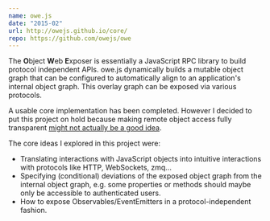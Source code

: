 ```yaml
---
name: owe.js
date: "2015-02"
url: http://owejs.github.io/core/
repo: https://github.com/owejs/owe
---
```

The **O**bject **W**eb **E**xposer is essentially a JavaScript RPC library to build protocol independent APIs.
owe.js dynamically builds a mutable object graph that can be configured to automatically align to an application's internal object graph.
This overlay graph can be exposed via various protocols.

A usable core implementation has been completed.
However I decided to put this project on hold because making remote object access fully transparent [might not actually be a good idea](http://blog.carlosgaldino.com/a-critique-of-the-remote-procedure-call-paradigm-30-years-later.html).

The core ideas I explored in this project were:
- Translating interactions with JavaScript objects into intuitive interactions with protocols like HTTP, WebSockets, zmq...
- Specifying (conditional) deviations of the exposed object graph from the internal object graph, e.g. some properties or methods should maybe only be accessible to authenticated users.
- How to expose Observables/EventEmitters in a protocol-independent fashion.
